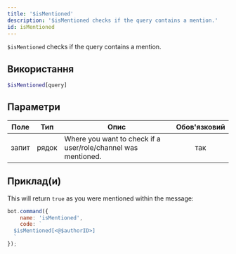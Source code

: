 ```yaml
---
title: '$isMentioned'
description: '$isMentioned checks if the query contains a mention.'
id: isMentioned
---
```


`$isMentioned` checks if the query contains a mention.

## Використання

```php
$isMentioned[query]
```

## Параметри

| Поле  | Тип   | Опис                                                          | Обов'язковий |
| ----- | ----- | ------------------------------------------------------------- |:------------:|
| запит | рядок | Where you want to check if a user/role/channel was mentioned. |     так      |

## Приклад(и)

This will return `true` as you were mentioned within the message:

```javascript
bot.command({
    name: 'isMentioned',
    code: `
  $isMentioned[<@$authorID>]
  `
});
```
